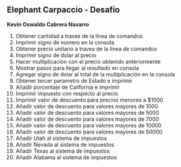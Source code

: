 ## Elephant Carpaccio - Desafío
**Kevin Oswaldo Cabrera Navarro**

1. Obtener cantidad a traves de la línea de comandos
2. Imprimir signo de numero en la consola
3. Obtener precio unitario a traves de la línea de comandos
4. Imprimir signo de dolar al precio
5. Hacer multiplicación con el precio obtenido anteriormente
6. Mostrar pasos para llegar al resultado en consola
7. Agregar signo de dolar al total de la multiplicación en la consola
8. Obtener tercer parametro de Estado e imprimir
9. Añadir porcentaje de California e imprimir 
10. Imprimir impuesto con respecto al precio
11. Imprimir valor de descuento para precios menores a $1000
12. Añadir valor de descuento para valores mayores de 1000
13. Añadir valor de descuento para valores mayores de 5000
14. Añadir valor de descuento para valores mayores de 7000
15. Añadir valor de descuento para valores mayores de 10000
16. Añadir valor de descuento para valores mayores de 50000
17. Añadir Utah al sistema de impuestos
18. Añadir Nevada al sistema de impuestos
19. Añadir Texas al sistema de impuestos
20. Añadir Alabama al sistema de impuestos